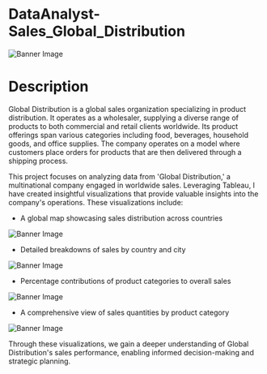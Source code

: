 # DataAnalyst-Sales_Global_Distribution
![Banner Image](https://raw.githubusercontent.com/CD-AC/DataAnalyst-Sales_Dashboard/main/Tableau_Dashboard.gif)
# Description
Global Distribution is a global sales organization specializing in product distribution. It operates as a wholesaler, supplying a diverse range of products to both commercial and retail clients worldwide. Its product offerings span various categories including food, beverages, household goods, and office supplies. The company operates on a model where customers place orders for products that are then delivered through a shipping process.

This project focuses on analyzing data from 'Global Distribution,' a multinational company engaged in worldwide sales. Leveraging Tableau, I have created insightful visualizations that provide valuable insights into the company's operations. These visualizations include:
- A global map showcasing sales distribution across countries
  
![Banner Image](https://raw.githubusercontent.com/CD-AC/DataAnalyst-Sales_Dashboard/main/Map_Sales.jpg)
- Detailed breakdowns of sales by country and city
  
![Banner Image](https://raw.githubusercontent.com/CD-AC/DataAnalyst-Sales_Dashboard/main/Total_Sales.jpg)
- Percentage contributions of product categories to overall sales

![Banner Image](https://raw.githubusercontent.com/CD-AC/DataAnalyst-Sales_Dashboard/main/Category.jpg)  
- A comprehensive view of sales quantities by product category
  
![Banner Image](https://raw.githubusercontent.com/CD-AC/DataAnalyst-Sales_Dashboard/main/Sales_Category.jpg)  

 Through these visualizations, we gain a deeper understanding of Global Distribution's sales performance, enabling informed decision-making and strategic planning.


